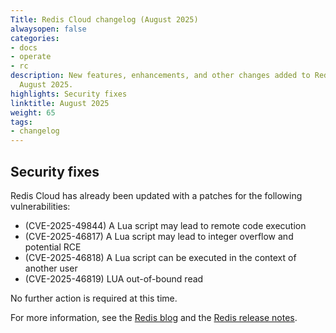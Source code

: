 ```yaml
---
Title: Redis Cloud changelog (August 2025)
alwaysopen: false
categories:
- docs
- operate
- rc
description: New features, enhancements, and other changes added to Redis Cloud during
  August 2025.
highlights: Security fixes
linktitle: August 2025
weight: 65
tags:
- changelog
---
```


## Security fixes

Redis Cloud has already been updated with a patches for the following vulnerabilities: 

- (CVE-2025-49844) A Lua script may lead to remote code execution
- (CVE-2025-46817) A Lua script may lead to integer overflow and potential RCE
- (CVE-2025-46818) A Lua script can be executed in the context of another user
- (CVE-2025-46819) LUA out-of-bound read

No further action is required at this time. 

For more information, see the [Redis blog](https://redis.io/blog/security-advisory-cve-2025-49844/) and the [Redis release notes](https://github.com/redis/redis/releases).
